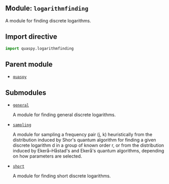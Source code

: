 ## Module: <code>logarithmfinding</code>
A module for finding discrete logarithms.

## Import directive
```python
import quaspy.logarithmfinding
```

## Parent module
- [<code>quaspy</code>](../README.md)

## Submodules
- [<code>general</code>](general/README.md)

  A module for finding general discrete logarithms.

- [<code>sampling</code>](sampling/README.md)

  A module for sampling a frequency pair (j, k) heuristically from the distribution induced by Shor's quantum algorithm for finding a given discrete logarithm d in a group of known order r, or from the distribution induced by Ekerå–Håstad's and Ekerå's quantum algorithms, depending on how parameters are selected.

- [<code>short</code>](short/README.md)

  A module for finding short discrete logarithms.

